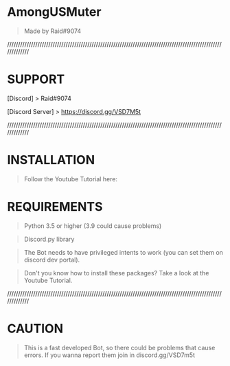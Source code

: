 # AmongUSMuter 

> Made by Raid#9074


/////////////////////////////////////////////////////////////////////////////////////////////////////////////


# SUPPORT

[Discord] > Raid#9074

[Discord Server] > https://discord.gg/VSD7M5t


/////////////////////////////////////////////////////////////////////////////////////////////////////////////

# INSTALLATION

> Follow the Youtube Tutorial here: 


# REQUIREMENTS

> Python 3.5 or higher (3.9 could cause problems)

> Discord.py library

> The Bot needs to have privileged intents to work (you can set them on discord dev portal).

> Don't you know how to install these packages? Take a look at the Youtube Tutorial.


/////////////////////////////////////////////////////////////////////////////////////////////////////////////


# CAUTION

> This is a fast developed Bot, so there could be problems that cause errors.
> If you wanna report them join in discord.gg/VSD7m5t




